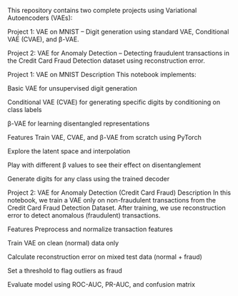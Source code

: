 This repository contains two complete projects using Variational Autoencoders (VAEs):

Project 1: VAE on MNIST – Digit generation using standard VAE, Conditional VAE (CVAE), and β-VAE.

Project 2: VAE for Anomaly Detection – Detecting fraudulent transactions in the Credit Card Fraud Detection dataset using reconstruction error.

Project 1: VAE on MNIST
Description
This notebook implements:

Basic VAE for unsupervised digit generation

Conditional VAE (CVAE) for generating specific digits by conditioning on class labels

β-VAE for learning disentangled representations

Features
Train VAE, CVAE, and β-VAE from scratch using PyTorch

Explore the latent space and interpolation

Play with different β values to see their effect on disentanglement

Generate digits for any class using the trained decoder

Project 2: VAE for Anomaly Detection (Credit Card Fraud)
Description
In this notebook, we train a VAE only on non-fraudulent transactions from the Credit Card Fraud Detection Dataset. After training, we use reconstruction error to detect anomalous (fraudulent) transactions.

Features
Preprocess and normalize transaction features

Train VAE on clean (normal) data only

Calculate reconstruction error on mixed test data (normal + fraud)

Set a threshold to flag outliers as fraud

Evaluate model using ROC-AUC, PR-AUC, and confusion matrix
